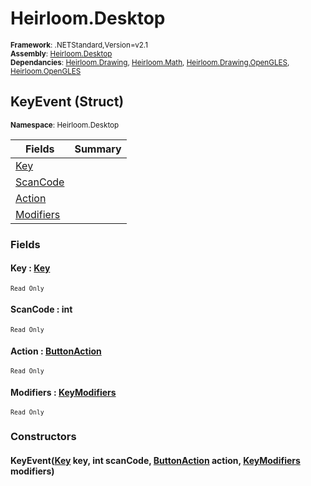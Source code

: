# Heirloom.Desktop

<small>**Framework**: .NETStandard,Version=v2.1</small>  
<small>**Assembly**: [Heirloom.Desktop](../Heirloom.Desktop/Heirloom.Desktop.md)</small>  
<small>**Dependancies**: [Heirloom.Drawing](../Heirloom.Drawing/Heirloom.Drawing.md), [Heirloom.Math](../Heirloom.Math/Heirloom.Math.md), [Heirloom.Drawing.OpenGLES](../Heirloom.Drawing.OpenGLES/Heirloom.Drawing.OpenGLES.md), [Heirloom.OpenGLES](../Heirloom.OpenGLES/Heirloom.OpenGLES.md)</small>  

## KeyEvent (Struct)
<small>**Namespace**: Heirloom.Desktop</sub></small>  

| Fields                 | Summary |
|------------------------|---------|
| [Key](#KEY5F78)        |         |
| [ScanCode](#SCAN8BC7)  |         |
| [Action](#ACTI811A)    |         |
| [Modifiers](#MODIBFF7) |         |

### Fields

#### <a name="KEY5F78"></a> Key : [Key](Heirloom.Desktop.Key.md)
<small>`Read Only`</small>

#### <a name="SCAN8BC7"></a> ScanCode : int
<small>`Read Only`</small>

#### <a name="ACTI811A"></a> Action : [ButtonAction](Heirloom.Desktop.ButtonAction.md)
<small>`Read Only`</small>

#### <a name="MODIBFF7"></a> Modifiers : [KeyModifiers](Heirloom.Desktop.KeyModifiers.md)
<small>`Read Only`</small>

### Constructors

#### KeyEvent([Key](Heirloom.Desktop.Key.md) key, int scanCode, [ButtonAction](Heirloom.Desktop.ButtonAction.md) action, [KeyModifiers](Heirloom.Desktop.KeyModifiers.md) modifiers)

